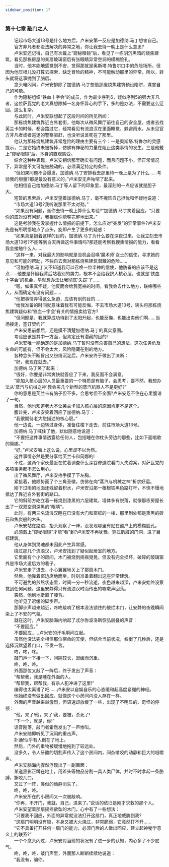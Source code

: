 ```yaml
---
sidebar_position: 17
---
```

### 第十七章 敲门之人  


　　记起市场大道13号是什么地方后，卢米安第一反应是加德纳.马丁想害自己。  
　　官方非凡者都没法解决的异常之地，你让我去待一晚上是什么意思?  
　　卢米安还记得，自己有次戴上“窥秘眼镜”后，看见了一栋阴沉黑暗的烧焦建筑，看见那栋房屋的某扇玻璃窗后有张眼睛异常空洞的模糊脸孔。  
　　当时，他本能地感觉到不安，觉得那就是奥斯塔.特鲁尔口中的危险场所，但因为他压根儿没打算去探索，缺乏冒险的精神，不可能触动那里的异常，所以，转头就将这事抛到了脑后。  
　　念头电闪间，卢米安排除了加德纳.马丁想借那座烧焦建筑预设陷阱，谋害自己的可能。  
　　作为隐秘组织“铁血十字会”的成员，作为最少序列6，疑似序列5的强大非凡者，这位萨瓦党的老大真想除掉一名身怀异心的手下，多的是办法，不需要这么迂回，这么复杂。  
　　与此同时，卢米安联想起了这段时间的所见所闻：  
　　那栋烧焦建筑靠近白外套街，他每次从微风舞厅前往自己的安全屋，或者去找芙兰卡的时候，都会路过它，经常看见有流浪汉在里面睡觉，躲避雨水，从未见官方非凡者或者巡逻的警察驱赶，也没听说谁死在了那里。  
　　他认为那栋烧焦建筑非常危险的理由主要有三个：一是奥斯塔.特鲁尔的灵感提示，二是它始终未被拆掉，仿佛有神秘的力量在阻止这类事情的发生，三是他戴上“窥秘眼镜”后，本身的直观感受。  
　　结合这种种表现，卢米安相信那里确实有问题，而且问题不小，但正常情况下，异常是不太可能被触动的，必须满足特定的条件。  
　　“但如果问题不会爆发，加德纳.马丁安排我去那里待一晚上是为了什么……考验我的胆量?那是最没有意义的。”卢米安无声咕哝了起来。  
　　他相信自己给加德纳.马丁等人留下的印象里，最深刻的一点应该就是胆子大。  
　　短暂的思索后，卢米安望着加德纳.马丁，毫不掩饰自己担忧和怀疑地说道：  
　　“市场大道13号?我听说那里不太对劲。”  
　　“如果没有问题，派你去待一晚上算什么考验?”加德纳.马丁笑着回应，“只要你的应对没有问题，我相信你能够完整地出来。”  
　　这是考验我在没掌握什么情报的前提下，怎么应对“突发”的异常事件?卢米安先是有所明悟地点了点头，旋即产生了更多的疑惑：  
　　“如果真是抱着这样的目的，加德纳.马丁为什么要在深夜过来，让我立刻去市场大道13号?不能等到白天再做这件事情吗?那还能考察我搜集情报的能力，看看我会接触什么人……  
　　“这样一来，对我最大的影响就是没机会召唤'魔术师'女士的信使，寻求她的意见和可能的帮助，不独自去面对那栋烧焦建筑潜藏的危险……  
　　“可加德纳.马丁又不知道我可以召唤一位半神的信使，他防备的应该不是这点……他要是怀疑我背后站着别的势力，根本不会给我挤入核心层，也就是'铁血十字会'的机会，早就想办法让我彻底'失踪'了……  
　　“嗯，如果真怀疑，他反而会给我宽裕的时间，看我会去什么地方，联络哪些人，从而确定有没有问题……  
　　“他把事情弄得这么急迫，应该有别的目的……  
　　“给我准备的时间就意味着我有可能反悔，不去市场大道13号，转头将那栋烧焦建筑疑似和'铁血十字会'有关的情报卖给官方?  
　　“但问题是，我就算成功待到了太阳升起，也能反悔，也能出卖他们啊……当场接走，签订契约?”  
　　卢米安思前想后，还是摸不清楚加德纳.马丁的真实意图。  
　　考验应该是其中一方面，但肯定还有潜藏的目的!  
　　卢米安唯一能确定的是加德纳.马丁暂时没有杀害自己的想法，这次任务危及生命的可能有，但不会太大，风险隐藏在别的地方。  
　　各种念头不断冒出又纷纷沉淀后，卢米安终于做出了决断：  
　　“好，我现在就去。”  
　　加德纳.马丁笑了起来：  
　　“很好，你要是非常爽快就答应了下来，我反而不会满意。  
　　“能加入核心层的人员最重要的一个特质是有脑子，会思考，要不然，我想办法从'蒸汽与机械之神'教会买几个新型的蒸汽机器人不是更好?”  
　　你的意思是芙兰卡有脑子但不多，会思考但不全面?卢米安忍不住在心里腹诽了一句。  
　　当然，他也知道老大不让芙兰卡加入核心层的原因肯定不是这个。  
　　腹诽完，卢米安笑着回应了加德纳.马丁：  
　　“我很期待老大您描述的核心层。”  
　　他一边说，一边转过身体，准备往楼下走去，前往市场大道13号。  
　　加德纳.马丁喊住了他，状似随意地说道：  
　　“不要把这件事情透露给任何人，包括睡在你枕头旁边的那些，比如下面唱歌的简娜。”  
　　“好。”卢米安嘴上这么说，心里却不以为然。  
　　这件事情必然是要分享给芙兰卡和简娜的!  
　　不过，这两个家伙最近在忙着调查什么深谷修道院看门人失踪案，对萨瓦党的各项事务都不怎么用心。  
　　出了微风舞厅，卢米安抬手摸了下左胸。  
　　紧接着，他顺势画了个三角圣徽，仿佛在向“蒸汽与机械之神”祈求好运。  
　　刚下过雨的地面还残留着积水，卢米安沿那一根根铁黑色路灯杆，不快不慢地抵达了靠近白外套街的路口。  
　　它的斜前方屹立着一栋烧到漆黑的六层建筑，墙体多有脱落，就像那栋房屋长出了一双双空洞深黑的“眼睛”。  
　　此时，有两三名流浪汉睡在已没有大门和窗框的一楼，那里到处都是熏黑的砖石和焦炭般的木头。  
　　卢米安站在路边，抬头观察了一阵，没发现哪里有贴在窗户上的模糊脸孔。  
　　必须戴上“窥秘眼镜”才能“看”到?卢米安不再犹豫，穿过肮脏的门洞，进了目标建筑。  
　　他从身体到灵魂都未因此产生异常感。  
　　绕过那几个流浪汉，卢米安找到了疑似起居室的地方。  
　　它里面有个小的房间，木门被烧到摇摇晃晃，但没有完全损坏，破碎的玻璃窗外是市场大道后方的巷子。  
　　卢米安走了进去，小心翼翼地关上了那扇木门。  
　　然后，他靠着窗边席地而坐，时刻准备着翻出这座异常建筑。  
　　不可避免的煎熬状态里，时间一分一秒流逝，夜色越来越深，卢米安始终没察觉到任何问题，这里安静得只有流浪汉时而传出的咳嗽声回荡。  
　　突然，他刷地挺直了腰背。  
　　他听见了迟缓的脚步声。  
　　那脚步声越来越近，咚咚敲响了根本没法锁住的破烂木门，让安静的夜晚瞬间染上了不安的气氛。  
　　就在这时，卢米安脑海内响起了忒尔弥波洛斯恢弘层叠的声音：  
　　“不要回应。”  
　　不要回应……卢米安的汗毛瞬间立起。  
　　虽然他没法完全相信那位宿命的天使，但结合当前状况，权衡了几秒后，还是选择沉默望着门口，不发一言。  
　　咚，咚，咚。  
　　敲门声一下接一下，间隔较长，迟缓而沉重。  
　　咚，咚，咚。  
　　外面那位又敲了一阵后，终于发出了声音：  
　　“帮帮我，我是睡在外面的人。  
　　“帮帮我，帮帮我，有杀人犯冲进了这里!”  
　　编得也太离谱了吧……卢米安以自娱自乐的心态缓和起高度紧绷的神经。  
　　他始终没有做出回应，就像这个小房间内没人存在一样。  
　　外面的声音越来越激烈，但语速却放缓了一些，出现了不明显的、奇怪的停顿：  
　　“他，来了!他，来了!我，要被，杀死了!  
　　“下一个，就是，你!”  
　　话音刚落，敲门者霍然发出了一声惨叫。  
　　卢米安随即听见了沉闷的重击声。  
　　扑通!似乎有人倒在了地上。  
　　然后，门外的重物被缓慢地拖到了较远处。  
　　没多久，令人牙酸的切割声传入了这个房间内，间杂啃咬的动静和巨大的咀嚼声。  
　　卢米安脑海内骤然浮现出了一副画面：  
　　某道黑影正蹲在地上，用斧头等物品分割一具人类尸体，并时不时拿起一条胳膊，撕咬几口。  
　　又过了一阵，类似的动静消失了。  
　　咚，咚，咚。  
　　卢米安所在的小房间又一次被敲响。  
　　“你再，不开门，我就，自己，进来了。”说话的依旧是刚才求救的那个人。  
　　卢米安望着那扇摇摇欲坠的木门，心中有了一些想法：  
　　“只要我不回应，外面的异常就没法打开这扇门，真正地威胁到我?  
　　“这扇门明明没有锁，本身又被大火烧过，非常脆弱，它竟然打不开……  
　　“它不具备打开任何一扇门的能力，必须门后的人做出回应，建立起神秘学意义上的联系?”  
　　一个个念头闪过，卢米安对当前的状况有了进一步的认知，内心多了不少底气。  
　　咚，咚，咚，敲门声里，外面那人断断续续地说道：  
　　“我没有，骗你。  
